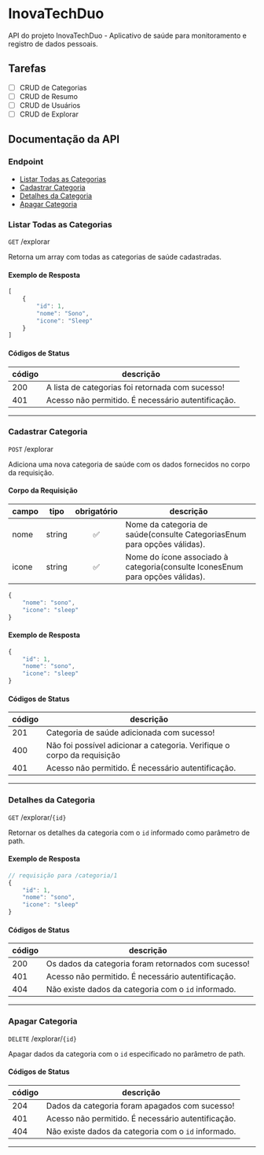# InovaTechDuo
API do projeto InovaTechDuo - Aplicativo de saúde para monitoramento e registro de dados pessoais.

## Tarefas

- [ ] CRUD de Categorias
- [ ] CRUD de Resumo
- [ ] CRUD de Usuários
- [ ] CRUD de Explorar

## Documentação da API

### Endpoint
- [Listar Todas as Categorias](#listar-todas-as-categorias)
- [Cadastrar Categoria](#cadastrar-categoria)
- [Detalhes da Categoria](#detalhes-da-categoria)
- [Apagar Categoria](#apagar-categoria)


### Listar Todas as Categorias

`GET` /explorar

Retorna um array com todas as categorias de saúde cadastradas.

#### Exemplo de Resposta

```js
[
    {
        "id": 1,
        "nome": "Sono",
        "icone": "Sleep"
    }
]
```

#### Códigos de Status

|código|descrição|
|------|---------|
|200|A lista de categorias foi retornada com sucesso!
|401|Acesso não permitido. É necessário autentificação.

---

### Cadastrar Categoria

`POST` /explorar

Adiciona uma nova categoria de saúde com os dados fornecidos no corpo da requisição.

#### Corpo da Requisição

|campo|tipo|obrigatório|descrição|
|-----|----|:-----------:|---------|
|nome|string|✅| Nome da categoria de saúde(consulte CategoriasEnum para opções válidas).
|icone|string|✅|Nome do ícone associado à categoria(consulte IconesEnum para opções válidas).

```js
{
    "nome": "sono",
    "icone": "sleep"
}
```

#### Exemplo de Resposta

```js
{
    "id": 1,
    "nome": "sono",
    "icone": "sleep"
}
```

#### Códigos de Status

|código|descrição|
|------|---------|
|201|Categoria de saúde adicionada com sucesso!
|400|Não foi possível adicionar a categoria. Verifique o corpo da requisição
|401|Acesso não permitido. É necessário autentificação.
---

### Detalhes da Categoria

`GET` /explorar/`{id}`

Retornar os detalhes da categoria com o `id` informado como parâmetro de path.

#### Exemplo de Resposta

```js
// requisição para /categoria/1
{
    "id": 1,
    "nome": "sono",
    "icone": "sleep"
}
```

#### Códigos de Status

|código|descrição|   
|------|---------|
|200|Os dados da categoria foram retornados com sucesso!
|401|Acesso não permitido. É necessário autentificação.
|404|Não existe dados da categoria com o `id` informado.

___

### Apagar Categoria

`DELETE` /explorar/`{id}`

Apagar dados da categoria com o `id` especificado no parâmetro de path.

#### Códigos de Status

|código|descrição|
|------|---------|
|204|Dados da categoria foram apagados com sucesso!
|401|Acesso não permitido. É necessário autentificação.
|404|Não existe dados da categoria com o `id` informado.

___

